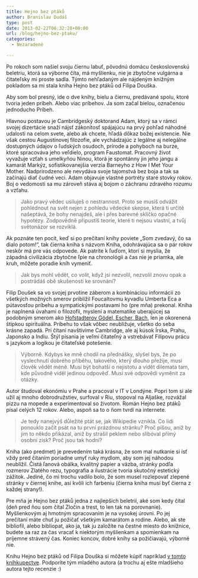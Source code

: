 ```yaml
---
title: Hejno bez ptáků
author: Branislav Dudáš
type: post
date: 2013-02-22T06:32:28+00:00
url: /blog/hejno-bez-ptaku/
categories:
  - Nezaradené

---
```

Po rokoch som našiel svoju čiernu labuť, pôvodnú domácu československú beletriu, ktorá sa výborne číta, má myšlienku, nie je zbytočne vulgárna a čitateľsky mi proste sadla. Týmto nehľadaným ale nájdeným knižným pokladom sa mi stala kniha Hejno bez ptáků od Filipa Douška.<!--more-->

Aby som bol presný, ide o dve knihy, bielu a čiernu, predávané spolu, ktoré tvoria jeden príbeh. Alebo viac príbehov. Ja som začal bielou, označenou jednoducho Príbeh.

Hlavnou postavou je Cambridgeský doktorand Adam, ktorý sa v rámci svojej dizertácie snaží nájsť zákonitosť spájajúcu na prvý pohľad náhodné udalosti na celom svete, alebo ak chcete, hľadá dôkaz božej existencie. Nie však cestou Augustínovej filozofie, ale vychádzajúc z legálne aj nelegálne dostupných údajov o ľudských osudoch, prírode a pohyboch na burze, ktoré spracováva jeho veľdielo, program Faustomat. Pracovný život vyvažuje vzťah s umelkyňou Ninou, ktorá je spontánny jin jeho jangu a kamarát Markýz, sofistikovanejšia verzia Barneyho z How I Met Your Mother. Nadprirodzeno ale nevydáva svoje tajomstvá bez boja a tak sa začínajú diať čudné veci. Adam objavuje vlastné portréty staré stovky rokov. Boj o vedomosti sa mu zároveň stáva aj bojom o záchranu zdravého rozumu a vzťahu.

> Jako pravý vědec usiluješ o nestrannost. Proto se musíš odvážit pohlédnout na svět nejen z pohledu vědecké skepse, která ti určitě našeptává, že bohy nenajdeš, ale i přes barevné sklíčko opačné hypotézy. Zodpovědně připustíš teorie, které ti nejsou vlastní, a tvůj světonázor se rozviklá.

Ak poznáte ten pocit, keď si po prečítaní knihy poviete „Som zvedavý, čo sa dialo potom!“, tak čierna kniha s názvom Kniha, odohrávajúca sa o pár rokov neskôr má pre vás odpovede. Ak patríte k ľuďom, ktorí si myslia, že západná civilizácia zbytočne ľpie na chronológii a čas nie je priamka, ale kruh, môžete poradie kníh vymeniť.

> Jak bys mohl vědět, co volit, když jsi nezvolil, nezvolil znovu opak a postrádáš obě skušenosti ke srovnání?

Filip Doušek sa vo svojej prvotine záberom a kombináciou informácií zo všetkých možných smerov priblížil Foucaltovmu kyvadlu Umberta Eca a pútavosťou príbehu a sympatickými postavami ho (pre mňa) prekonal. Kniha je naplnená úvahami o filozofii, myslení a matematike uberajúcej sa podobným smerom ako <a title="Gödel, Escher, Bach" href="/blog/godel-escher-bach/" target="_blank">Hofstadterov Gödel, Escher, Bach</a>, len je okorenená štipkou spirituálna. Príbehu to však vôbec neubližuje, všetko do seba krásne zapadá. Pri čítaní navštívime Cambridge, ale aj kúsok Írska, Prahu, Japonsko a Indiu. Štýl písania je veľmi čitateľný a vstrebávať Filipovu prácu s jazykom a logikou je čitateľské potešenie.

> Výborně. Kdybys ke mně chodil na přednášky, slyšel bys, že po vyslechnutí dobrého příběhu, takového, který dlouho přežije, musí člověk vědět méně. Musí být bohatší o nejistotu a vidět dilemata tam, kde původně viděl jedinou odpověď. Musí své odpovědi vуměnit za otázky.

Autor študoval ekonómiu v Prahe a pracoval v IT v Londýne. Popri tom si ale užil aj mnoho dobrodružstiev, surfoval v Riu, stopoval na Aljaške, rozvážal pizzu na mopede a experimentoval so životom. Román Hejno bez ptáků písal celých 12 rokov. Alebo, aspoň sa to o ňom tvrdí na internete.

> Je tedy nanejvýš důležité ptát se, jak Wikipedie vznikla. Co lidi ponouklo začít psát na tu první prázdnou stránku? Proč píšou, aniž by jim to někdo přikázal, aniž by strašil peklem nebo sliboval přímý osobní zisk? Proč jsou tak hodní?

Kniha (ako predmet) je prevedením taká krásna, že som mal nutkanie si ísť vždy pred čítaním poriadne umyť ruky mydlom, aby som jej náhodou neublížil. Čistá ľanová obálka, kvalitný papier a väzba, stránky podľa rozmerov Zlatého rezu, typografia a ilustrácie tvoria skutočný estetický zážitok. Jediné, čo mi trochu vadilo bolo, že som musel rozlepovať zlepené stránky v čiernej knihe, asi kvôli ich farbeniu (čierna kniha musí byť čierna z každej strany!).

Pre mňa je Hejno bez ptáků jedna z najlepších beletrií, aké som kedy čítal (deň pred ňou som čítal Zločin a trest, to len tak na porovnanie). Myšlienkovým aj hmotným spracovaním je na vysokej úrovni. Po jej prečítaní máte chuť ju požičať všetkým kamarátom a rodine. Alebo, ak ste bibliofil, alebo bibliopat, ako ja, tak ju založíte na čestné miesto do knižnice, budete sa raz za čas vracať k niektorým myšlienkam a spomienkam na príjemne strávený čas. Koniec koncov, dobré knihy sa požičiavajú, výborné nie.

Knihu Hejno bez ptáků od Filipa Douška si môžete kúpiť napríklad <a title="Hejno bez ptáků" href="http://www.martinus.sk/?uItem=136266&z=branod" target="_blank">v tomto kníhkupectve</a>. Podporíte tým mladého autora (a trochu aj ešte mladšieho autora tejto recenzie :)